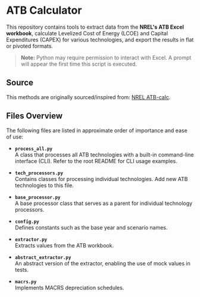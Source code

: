 # ATB Calculator

This repository contains tools to extract data from the __NREL's ATB Excel workbook__, calculate Levelized Cost of Energy (LCOE) and Capital Expenditures (CAPEX) for various technologies, and export the results in flat or pivoted formats.

> **Note:** Python may require permission to interact with Excel. A prompt will appear the first time this script is executed.

## Source

This methods are originally sourced/inspired from: [NREL ATB-calc](https://github.com/NREL/ATB-calc/tree/main/lcoe_calculator).

## Files Overview

The following files are listed in approximate order of importance and ease of use:

- **`process_all.py`**  
    A class that processes all ATB technologies with a built-in command-line interface (CLI). Refer to the root README for CLI usage examples.

- **`tech_processors.py`**  
    Contains classes for processing individual technologies. Add new ATB technologies to this file.

- **`base_processor.py`**  
    A base processor class that serves as a parent for individual technology processors.

- **`config.py`**  
    Defines constants such as the base year and scenario names.

- **`extractor.py`**  
    Extracts values from the ATB workbook.

- **`abstract_extractor.py`**  
    An abstract version of the extractor, enabling the use of mock values in tests.

- **`macrs.py`**  
    Implements MACRS depreciation schedules.